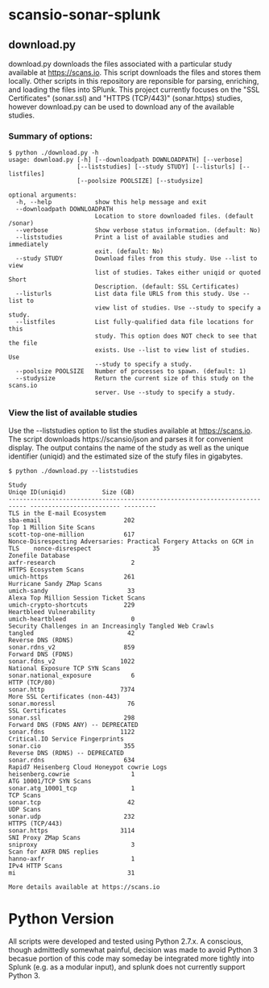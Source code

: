 # scansio-sonar-splunk

## download.py
download.py downloads the files associated with a particular study available at https://scans.io. This script downloads the files and stores them locally. Other scripts in this repository are reponsible for parsing, enriching, and loading the files into SPlunk. This project currently focuses on the "SSL Certificates" (sonar.ssl) and "HTTPS (TCP/443)" (sonar.https) studies, however download.py can be used to download any of the available studies.

### Summary of options:

```
$ python ./download.py -h
usage: download.py [-h] [--downloadpath DOWNLOADPATH] [--verbose]
                   [--liststudies] [--study STUDY] [--listurls] [--listfiles]
                   [--poolsize POOLSIZE] [--studysize]

optional arguments:
  -h, --help            show this help message and exit
  --downloadpath DOWNLOADPATH
                        Location to store downloaded files. (default /sonar)
  --verbose             Show verbose status information. (default: No)
  --liststudies         Print a list of available studies and immediately
                        exit. (default: No)
  --study STUDY         Download files from this study. Use --list to view
                        list of studies. Takes either uniqid or quoted Short
                        Description. (default: SSL Certificates)
  --listurls            List data file URLS from this study. Use --list to
                        view list of studies. Use --study to specify a study.
  --listfiles           List fully-qualified data file locations for this
                        study. This option does NOT check to see that the file
                        exists. Use --list to view list of studies. Use
                        --study to specify a study.
  --poolsize POOLSIZE   Number of processes to spawn. (default: 1)
  --studysize           Return the current size of this study on the scans.io
                        server. Use --study to specify a study.
```

### View the list of available studies

Use the --liststudies option to list the studies available at https://scans.io. The script downloads https://scansio/json and parses it for convenient display. The output contains the name of the study as well as the unique identifier (uniqid) and the estimated size of the stufy files in gigabytes.

```
$ python ./download.py --liststudies

Study                                                                       Uniqe ID(uniqid)          Size (GB)
--------------------------------------------------------------------------- ------------------------- ---------
TLS in the E-mail Ecosystem                                                 sba-email                       202
Top 1 Million Site Scans                                                    scott-top-one-million           617
Nonce-Disrespecting Adversaries: Practical Forgery Attacks on GCM in TLS    nonce-disrespect                 35
Zonefile Database                                                           axfr-research                     2
HTTPS Ecosystem Scans                                                       umich-https                     261
Hurricane Sandy ZMap Scans                                                  umich-sandy                      33
Alexa Top Million Session Ticket Scans                                      umich-crypto-shortcuts          229
Heartbleed Vulnerability                                                    umich-heartbleed                  0
Security Challenges in an Increasingly Tangled Web Crawls                   tangled                          42
Reverse DNS (RDNS)                                                          sonar.rdns_v2                   859
Forward DNS (FDNS)                                                          sonar.fdns_v2                  1022
National Exposure TCP SYN Scans                                             sonar.national_exposure           6
HTTP (TCP/80)                                                               sonar.http                     7374
More SSL Certificates (non-443)                                             sonar.moressl                    76
SSL Certificates                                                            sonar.ssl                       298
Forward DNS (FDNS ANY) -- DEPRECATED                                        sonar.fdns                     1122
Critical.IO Service Fingerprints                                            sonar.cio                       355
Reverse DNS (RDNS) -- DEPRECATED                                            sonar.rdns                      634
Rapid7 Heisenberg Cloud Honeypot cowrie Logs                                heisenberg.cowrie                 1
ATG 10001/TCP SYN Scans                                                     sonar.atg_10001_tcp               1
TCP Scans                                                                   sonar.tcp                        42
UDP Scans                                                                   sonar.udp                       232
HTTPS (TCP/443)                                                             sonar.https                    3114
SNI Proxy ZMap Scans                                                        sniproxy                          3
Scan for AXFR DNS replies                                                   hanno-axfr                        1
IPv4 HTTP Scans                                                             mi                               31

More details available at https://scans.io
```


# Python Version
All scripts were developed and tested using Python 2.7.x. A conscious, though admittedly somewhat painful, decision was made to avoid Python 3 becasue portion of this code may someday be integrated more tightly into Splunk (e.g. as a modular input), and splunk does not currently support Python 3. 
